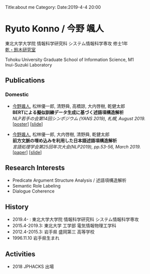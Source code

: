 Title:about me
Category:
Date:2019-4-4 20:00


# Ryuto Konno / 今野 颯人  

東北大学大学院 情報科学研究科 システム情報科学専攻 修士1年  
[乾・鈴木研究室](https://www.nlp.ecei.tohoku.ac.jp/)

Tohoku University Graduate School of Information Science, M1  
Inui-Suzuki Laboratory

## Publications  
### Domestic  

- <u>今野颯人</u>, 松林優一郎, 清野舜, 高橋諒, 大内啓樹, 乾健太郎    
**BERTによる擬似訓練データ生成に基づく述語項構造解析**  
*NLP若手の会第14回シンポジウム (YANS 2019), 札幌, August 2019.*  
[[poster](https://ryuto10.github.io/files/Yans2019_poster.pdf)] [[slide](https://ryuto10.github.io/files/Yans2019_slide.pdf)]

- <u>今野颯人</u>, 松林優一郎, 大内啓樹, 清野舜, 乾健太郎  
**前⽅⽂脈の埋め込みを利⽤した⽇本語述語項構造解析**  
*言語処理学会第25回年次大会(NLP2019), pp.53-56, March 2019.*  
[[paper](https://ryuto10.github.io/files/NLP2019_paper.pdf)] [[slide](https://ryuto10.github.io/files/NLP2019_slide.pdf)]


## Research Interests  

- Predicate Argument Structure Analysis / 述語項構造解析
- Semantic Role Labeling
- Dialogue Coherence

## History  
- 2019.4- : 東北大学大学院 情報科学研究科 システム情報科学専攻
- 2015.4-2019.3: 東北大学 工学部 電気情報物理工学科
- 2012.4-2015.3: 岩手県 盛岡第三 高等学校
- 1996.11.10 岩手県生まれ

## Activities

- 2018 JPHACKS 出場
